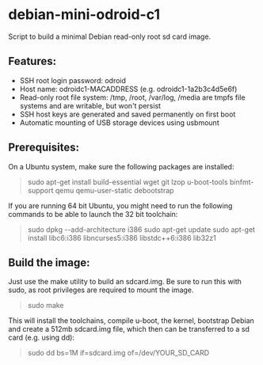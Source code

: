 debian-mini-odroid-c1
=====================

Script to build a minimal Debian read-only root sd card image.

## Features:
* SSH root login password: odroid
* Host name: odroidc1-MACADDRESS (e.g. odroidc1-1a2b3c4d5e6f)
* Read-only root file system: /tmp, /root, /var/log, /media are tmpfs file systems and are writable, but won't persist
* SSH host keys are generated and saved permanently on first boot
* Automatic mounting of USB storage devices using usbmount

## Prerequisites:
On a Ubuntu system, make sure the following packages are installed:
> sudo apt-get install build-essential wget git lzop u-boot-tools binfmt-support qemu qemu-user-static debootstrap

If you are running 64 bit Ubuntu, you might need to run the following commands to be able to launch the 32 bit toolchain:
> sudo dpkg --add-architecture i386
> sudo apt-get update
> sudo apt-get install libc6:i386 libncurses5:i386 libstdc++6:i386 lib32z1

## Build the image:
Just use the make utility to build an sdcard.img.  Be sure to run this with sudo, as root privileges are required to mount the image.

> sudo make

This will install the toolchains, compile u-boot, the kernel, bootstrap Debian and create a 512mb sdcard.img file, which then can be transferred to a sd card (e.g. using dd):

> sudo dd bs=1M if=sdcard.img of=/dev/YOUR_SD_CARD

